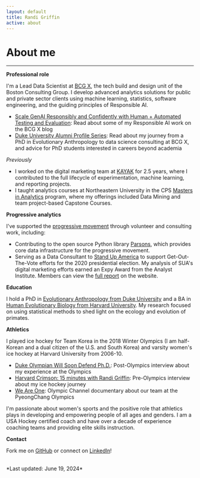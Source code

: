 ```yaml
---
layout: default
title: Randi Griffin
active: about
---
```


<p><h1>About me</h1></p>

___

**Professional role**

I'm a Lead Data Scientist at [BCG X](https://www.bcg.com/x), the tech build and design unit of the Boston Consulting Group. I develop advanced analytics solutions for public and private sector clients using machine learning, statistics, software engineering, and the guiding principles of Responsible AI.

* [Scale GenAI Responsibly and Confidently with Human + Automated Testing and Evaluation](https://www.bcg.com/x/the-multiplier/scale-genai-responsibly-and-confidently-with-human-automated-testing-and-evaluation): Read about some of my Responsible AI work on the BCG X blog
* [Duke University Alumni Profile Series](https://gradschool.duke.edu/professional-development/blog/alumni-profiles-series-randi-griffin/): Read about my journey from a PhD in Evolutionary Anthropology to data science consulting at BCG X, and advice for PhD students interested in careers beyond academia

*Previously*

* I worked on the digital marketing team at [KAYAK](https://www.kayak.com/) for 2.5 years, where I contributed to the full lifecycle of experimentation, machine learning, and reporting projects.
* I taught analytics courses at Northeastern University in the CPS [Masters in Analytics](https://cps.northeastern.edu/program/master-of-professional-studies-in-analytics-online/) program, where my offerings included Data Mining and team project-based Capstone Courses.

**Progressive analytics**

I've supported the [progressive movement](https://www.guide.progressivedatajobs.org/02_what_is_prog_analytics) through volunteer and consulting work, including:

* Contributing to the open source Python library [Parsons](https://move-coop.github.io/parsons/html/index.html), which provides core data infrastructure for the progressive movement. 
* Serving as a Data Consultant to [Stand Up America](https://www.standupamerica.com/) to support Get-Out-The-Vote efforts for the 2020 presidential election. My analysis of SUA's digital marketing efforts earned an Expy Award from the Analyst Institute. Members can view the [full report](https://members.analystinstitute.org/research/stand-up-america-electoral-advertising-program-11988?mc_cid=ad56434e15&mc_eid=74b6c8c8cb) on the website. 

**Education**

I hold a PhD in [Evolutionary Anthropology from Duke University](https://evolutionaryanthropology.duke.edu/graduate) and a BA in [Human Evolutionary Biology from Harvard University](https://heb.fas.harvard.edu/). My research focused on using statistical methods to shed light on the ecology and evolution of primates. 

**Athletics**

I played ice hockey for Team Korea in the 2018 Winter Olympics (I am half-Korean and a dual citizen of the U.S. and South Korea) and varsity women's ice hockey at Harvard University from 2006-10.

* [Duke Olympian Will Soon Defend Ph.D.](https://today.duke.edu/2018/03/duke-olympian-will-soon-defend-her-phd): Post-Olympics interview about my experience at the Olympics
* [Harvard Crimson: 15 minutes with Randi Griffin](https://www.thecrimson.com/article/2018/2/1/randi-griffin-15q/): Pre-Olympics interview about my ice hockey journey
* [We Are One](https://olympics.com/en/films/watch/watch-the-trailer-we-are-one): Olympic Channel documentary about our team at the PyeongChang Olympics

I'm passionate about women's sports and the positive role that athletics plays in developing and empowering people of all ages and genders. I am a USA Hockey certified coach and have over a decade of experience coaching teams and providing elite skills instruction.

**Contact**

Fork me on [GitHub](https://github.com/rgriff23) or connect on [LinkedIn](https://www.linkedin.com/in/randigriffin)! 

<br>
*Last updated: June 19, 2024*
